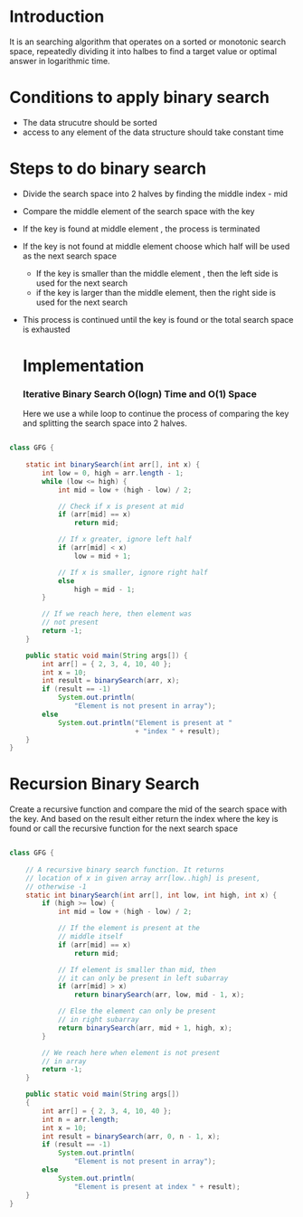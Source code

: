# Introduction

It is an searching algorithm that operates on a sorted or monotonic search space, repeatedly dividing it into halbes to find a target value or optimal answer in logarithmic time. 

# Conditions to apply  binary search 

- The data strucutre should be sorted
- access to any element of the data structure should take constant time

# Steps to do binary search 

- Divide the search space into 2 halves by finding the middle index - mid
- Compare the middle element of the search space with the key
- If the key is found at middle element , the process is terminated
- If the key is not found at middle element choose which half will be used as the next search space
  - If the key is smaller than the middle element , then the left side is used for the next search
  - if the key is larger than the middle element, then the right side is used for the next search
- This process is continued until the key is found or the total search space is exhausted

  # Implementation

  ### Iterative Binary Search O(logn) Time and O(1) Space

  Here we use a while loop to continue the process of comparing the key and splitting the search space into 2 halves.

```Java

class GFG {
  
    static int binarySearch(int arr[], int x) {
        int low = 0, high = arr.length - 1;
        while (low <= high) {
            int mid = low + (high - low) / 2;

            // Check if x is present at mid
            if (arr[mid] == x)
                return mid;

            // If x greater, ignore left half
            if (arr[mid] < x)
                low = mid + 1;

            // If x is smaller, ignore right half
            else
                high = mid - 1;
        }

        // If we reach here, then element was
        // not present
        return -1;
    }

    public static void main(String args[]) {
        int arr[] = { 2, 3, 4, 10, 40 };
        int x = 10;
        int result = binarySearch(arr, x);
        if (result == -1)
            System.out.println(
                "Element is not present in array");
        else
            System.out.println("Element is present at "
                               + "index " + result);
    }
}
```

# Recursion Binary Search

Create a recursive function and compare the mid of the search space with the key. 
And based on the result either return the index where the key is found or call the recursive function for the next search space 

```Java

class GFG {
    
    // A recursive binary search function. It returns
    // location of x in given array arr[low..high] is present,
    // otherwise -1    
    static int binarySearch(int arr[], int low, int high, int x) {
        if (high >= low) {
            int mid = low + (high - low) / 2;

            // If the element is present at the
            // middle itself
            if (arr[mid] == x)
                return mid;

            // If element is smaller than mid, then
            // it can only be present in left subarray
            if (arr[mid] > x)
                return binarySearch(arr, low, mid - 1, x);

            // Else the element can only be present
            // in right subarray
            return binarySearch(arr, mid + 1, high, x);
        }

        // We reach here when element is not present
        // in array
        return -1;
    }

    public static void main(String args[])
    {
        int arr[] = { 2, 3, 4, 10, 40 };
        int n = arr.length;
        int x = 10;
        int result = binarySearch(arr, 0, n - 1, x);
        if (result == -1)
            System.out.println(
                "Element is not present in array");
        else
            System.out.println(
                "Element is present at index " + result);
    }
}

```


  
